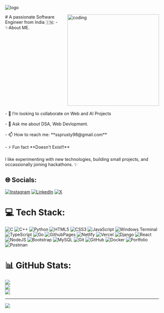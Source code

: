 ![logo](https://github.com/sudhansu-24/sudhansu-24/blob/main/banner.gif)
<div style="display: flex;">
  <div style="flex: 1;">
    # A passionate Software Engineer from India 🇮🇳:
    - ✨About ME.<br>
     </div>
  <div style="flex-shrink: 0;">
    <img class="coding-gif" align="right" alt="coding" width="300" src="https://media2.giphy.com/media/v1.Y2lkPTc5MGI3NjExY3VieHF2YXExcXh6ajIwZ203cDJocGRkcXBvbTN6aDFlY2JkcHBzbiZlcD12MV9pbnRlcm5hbF9naWZfYnlfaWQmY3Q9Zw/wLNuW1tCKRiPmDV5Y4/giphy.webp"/>
  </div>
</div>
    <br>- 👯 I’m looking to collaborate on Web and AI Projects<br>
    <br>- 💬 Ask me about DSA, Web Devlopment.<br>
    <br>- 📫 How to reach me: **ssprusty98@gmail.com**<br>
    <br>- ⚡ Fun fact **Doesn't Exist!!**<br><br>
    I like experimenting with new technologies, building small projects, and occassionally joining hackathons. ✨
 
## 🌐 Socials:
[![Instagram](https://img.shields.io/badge/Instagram-%23E4405F.svg?logo=Instagram&logoColor=white)](https://instagram.com/sudhansu_24) [![LinkedIn](https://img.shields.io/badge/LinkedIn-%230077B5.svg?logo=linkedin&logoColor=white)](https://linkedin.com/in/sudhansushekhar/) [![X](https://img.shields.io/badge/X-black.svg?logo=X&logoColor=white)](https://x.com/sudhansu_24) 

# 💻 Tech Stack:
![C](https://img.shields.io/badge/c-%2300599C.svg?style=for-the-badge&logo=c&logoColor=white) ![C++](https://img.shields.io/badge/c++-%2300599C.svg?style=for-the-badge&logo=c%2B%2B&logoColor=white) ![Python](https://img.shields.io/badge/python-3670A0?style=for-the-badge&logo=python&logoColor=ffdd54) ![HTML5](https://img.shields.io/badge/html5-%23E34F26.svg?style=for-the-badge&logo=html5&logoColor=white) ![CSS3](https://img.shields.io/badge/css3-%231572B6.svg?style=for-the-badge&logo=css3&logoColor=white) ![JavaScript](https://img.shields.io/badge/javascript-%23323330.svg?style=for-the-badge&logo=javascript&logoColor=%23F7DF1E) ![Windows Terminal](https://img.shields.io/badge/Windows%20Terminal-%234D4D4D.svg?style=for-the-badge&logo=windows-terminal&logoColor=white) ![TypeScript](https://img.shields.io/badge/typescript-%23007ACC.svg?style=for-the-badge&logo=typescript&logoColor=white) ![Go](https://img.shields.io/badge/go-%2300ADD8.svg?style=for-the-badge&logo=go&logoColor=white) ![GithubPages](https://img.shields.io/badge/github%20pages-121013?style=for-the-badge&logo=github&logoColor=white) ![Netlify](https://img.shields.io/badge/netlify-%23000000.svg?style=for-the-badge&logo=netlify&logoColor=#00C7B7) ![Vercel](https://img.shields.io/badge/vercel-%23000000.svg?style=for-the-badge&logo=vercel&logoColor=white) ![Django](https://img.shields.io/badge/django-%23092E20.svg?style=for-the-badge&logo=django&logoColor=white) ![React](https://img.shields.io/badge/react-%2320232a.svg?style=for-the-badge&logo=react&logoColor=%2361DAFB) ![NodeJS](https://img.shields.io/badge/node.js-6DA55F?style=for-the-badge&logo=node.js&logoColor=white) ![Bootstrap](https://img.shields.io/badge/bootstrap-%238511FA.svg?style=for-the-badge&logo=bootstrap&logoColor=white) ![MySQL](https://img.shields.io/badge/mysql-4479A1.svg?style=for-the-badge&logo=mysql&logoColor=white) ![Git](https://img.shields.io/badge/git-%23F05033.svg?style=for-the-badge&logo=git&logoColor=white) ![GitHub](https://img.shields.io/badge/github-%23121011.svg?style=for-the-badge&logo=github&logoColor=white) ![Docker](https://img.shields.io/badge/docker-%230db7ed.svg?style=for-the-badge&logo=docker&logoColor=white) ![Portfolio](https://img.shields.io/badge/Portfolio-%23000000.svg?style=for-the-badge&logo=firefox&logoColor=#FF7139) ![Postman](https://img.shields.io/badge/Postman-FF6C37?style=for-the-badge&logo=postman&logoColor=white)

# 📊 GitHub Stats:
![](https://github-readme-stats.vercel.app/api?username=sudhansu-24&theme=dark&hide_border=false&include_all_commits=true&count_private=true)<br/>
![](https://github-readme-streak-stats.herokuapp.com/?user=sudhansu-24&theme=dark&hide_border=false)<br/>
![](https://github-readme-stats.vercel.app/api/top-langs/?username=sudhansu-24&theme=dark&hide_border=false&include_all_commits=true&count_private=true&layout=compact)

---
[![](https://visitcount.itsvg.in/api?id=sudhansu-24&icon=0&color=0)](https://visitcount.itsvg.in)

<!-- Proudly created with GPRM ( https://gprm.itsvg.in ) -->
